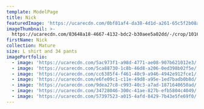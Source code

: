 ```yaml
---
template: ModelPage
title: Nick
featuredImage: 'https://ucarecdn.com/0bf81af4-da38-4d1d-a261-65c5f2b08a4c/'
imageThumbnail: >-
  https://ucarecdn.com/83648a18-4667-4132-bdc2-b30aee5a02dd/-/crop/1016x1375/222,199/-/preview/
firstName: Nick
collection: Mature
size: L shirt and 34 pants
imagePortfolio:
  - image: 'https://ucarecdn.com/5ac973f1-a98d-4771-ae08-907b621012e3/'
  - image: 'https://ucarecdn.com/5ca88730-1c8b-46d8-a206-0ed398b02f5e/'
  - image: 'https://ucarecdn.com/cc6385f4-f461-40c9-a946-4942e912fce1/'
  - image: 'https://ucarecdn.com/e6fe09c1-c11e-49d8-a95e-1ed7badb0b8d/'
  - image: 'https://ucarecdn.com/9dea27c8-c993-40c3-a7ad-1871640650ad/'
  - image: 'https://ucarecdn.com/34728046-300c-41ae-827b-efb5804c4049/'
  - image: 'https://ucarecdn.com/57397523-a015-4afd-8429-7b43e5fe69f0/'
---
```



